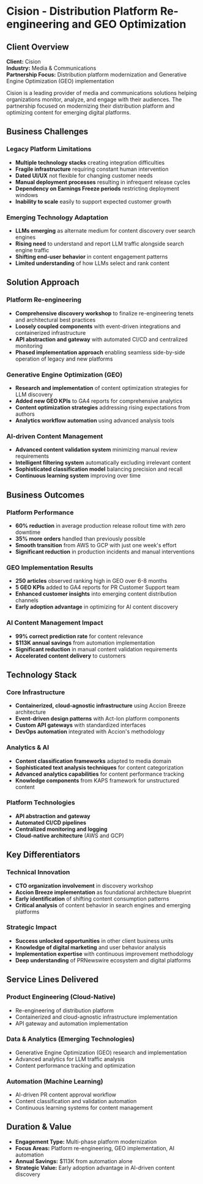 # Cision - Distribution Platform Re-engineering and GEO Optimization

## Client Overview
**Client:** Cision  
**Industry:** Media & Communications  
**Partnership Focus:** Distribution platform modernization and Generative Engine Optimization (GEO) implementation

Cision is a leading provider of media and communications solutions helping organizations monitor, analyze, and engage with their audiences. The partnership focused on modernizing their distribution platform and optimizing content for emerging digital platforms.

## Business Challenges

### Legacy Platform Limitations
- **Multiple technology stacks** creating integration difficulties
- **Fragile infrastructure** requiring constant human intervention
- **Dated UI/UX** not flexible for changing customer needs
- **Manual deployment processes** resulting in infrequent release cycles
- **Dependency on Earnings Freeze periods** restricting deployment windows
- **Inability to scale** easily to support expected customer growth

### Emerging Technology Adaptation
- **LLMs emerging** as alternate medium for content discovery over search engines
- **Rising need** to understand and report LLM traffic alongside search engine traffic
- **Shifting end-user behavior** in content engagement patterns
- **Limited understanding** of how LLMs select and rank content

## Solution Approach

### Platform Re-engineering
- **Comprehensive discovery workshop** to finalize re-engineering tenets and architectural best practices
- **Loosely coupled components** with event-driven integrations and containerized infrastructure
- **API abstraction and gateway** with automated CI/CD and centralized monitoring
- **Phased implementation approach** enabling seamless side-by-side operation of legacy and new platforms

### Generative Engine Optimization (GEO)
- **Research and implementation** of content optimization strategies for LLM discovery
- **Added new GEO KPIs** to GA4 reports for comprehensive analytics
- **Content optimization strategies** addressing rising expectations from authors
- **Analytics workflow automation** using advanced analysis tools

### AI-driven Content Management
- **Advanced content validation system** minimizing manual review requirements
- **Intelligent filtering system** automatically excluding irrelevant content
- **Sophisticated classification model** balancing precision and recall
- **Continuous learning system** improving over time

## Business Outcomes

### Platform Performance
- **60% reduction** in average production release rollout time with zero downtime
- **35% more orders** handled than previously possible
- **Smooth transition** from AWS to GCP with just one week's effort
- **Significant reduction** in production incidents and manual interventions

### GEO Implementation Results
- **250 articles** observed ranking high in GEO over 6-8 months
- **5 GEO KPIs** added to GA4 reports for PR Customer Support team
- **Enhanced customer insights** into emerging content distribution channels
- **Early adoption advantage** in optimizing for AI content discovery

### AI Content Management Impact
- **99% correct prediction rate** for content relevance
- **$113K annual savings** from automation implementation
- **Significant reduction** in manual content validation requirements
- **Accelerated content delivery** to customers

## Technology Stack

### Core Infrastructure
- **Containerized, cloud-agnostic infrastructure** using Accion Breeze architecture
- **Event-driven design patterns** with Act-Ion platform components
- **Custom API gateways** with standardized interfaces
- **DevOps automation** integrated with Accion's methodology

### Analytics & AI
- **Content classification frameworks** adapted to media domain
- **Sophisticated text analysis techniques** for content categorization
- **Advanced analytics capabilities** for content performance tracking
- **Knowledge components** from KAPS framework for unstructured content

### Platform Technologies
- **API abstraction and gateway**
- **Automated CI/CD pipelines**
- **Centralized monitoring and logging**
- **Cloud-native architecture** (AWS and GCP)

## Key Differentiators

### Technical Innovation
- **CTO organization involvement** in discovery workshop
- **Accion Breeze implementation** as foundational architecture blueprint
- **Early identification** of shifting content consumption patterns
- **Critical analysis** of content behavior in search engines and emerging platforms

### Strategic Impact
- **Success unlocked opportunities** in other client business units
- **Knowledge of digital marketing** and user behavior analysis
- **Implementation expertise** with continuous improvement methodology
- **Deep understanding** of PRNewswire ecosystem and digital platforms

## Service Lines Delivered

### Product Engineering (Cloud-Native)
- Re-engineering of distribution platform
- Containerized and cloud-agnostic infrastructure implementation
- API gateway and automation implementation

### Data & Analytics (Emerging Technologies)
- Generative Engine Optimization (GEO) research and implementation
- Advanced analytics for LLM traffic analysis
- Content performance tracking and optimization

### Automation (Machine Learning)
- AI-driven PR content approval workflow
- Content classification and validation automation
- Continuous learning systems for content management

## Duration & Value
- **Engagement Type:** Multi-phase platform modernization
- **Focus Areas:** Platform re-engineering, GEO implementation, AI automation
- **Annual Savings:** $113K from automation alone
- **Strategic Value:** Early adoption advantage in AI-driven content discovery